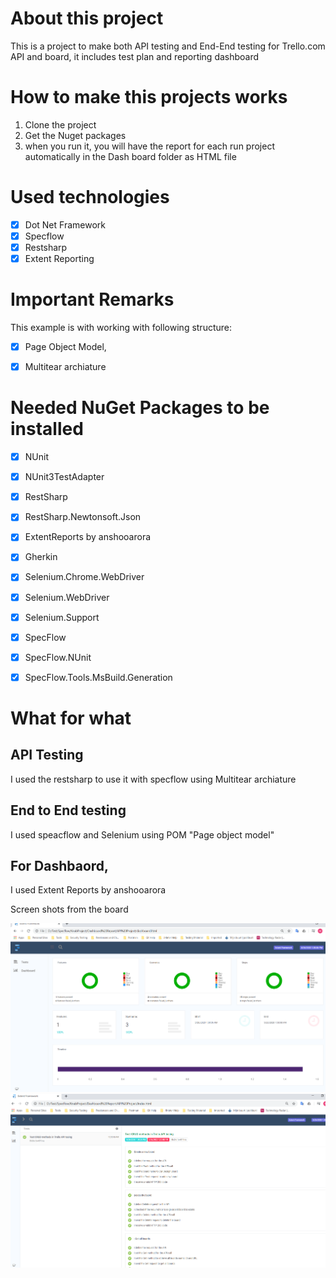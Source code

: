 # About this project 
This is a project to make both API testing and End-End testing for Trello.com API and board, it includes test plan and reporting dashboard

# How to make this projects works

1. Clone the project 
2. Get the Nuget packages
3. when you run it, you will have the report for each run project automatically in the Dash board folder as HTML file


# Used technologies 
- [x] Dot Net Framework 
- [x] Specflow 
- [x] Restsharp
- [x] Extent Reporting 

# Important Remarks 
This example is with working with following structure:
- [x] Page Object Model, 
- [x] Multitear archiature 


# Needed NuGet Packages to be installed
- [x] NUnit
- [x] NUnit3TestAdapter
- [x] RestSharp
- [x]  RestSharp.Newtonsoft.Json
- [x]  ExtentReports by anshooarora
- [x]  Gherkin
- [x] Selenium.Chrome.WebDriver
- [x]  Selenium.WebDriver
- [x]  Selenium.Support
- [x]  SpecFlow
- [x]  SpecFlow.NUnit
- [x]  SpecFlow.Tools.MsBuild.Generation 


# What for what

## API Testing 
I used the restsharp to use it with specflow using Multitear archiature

## End to End testing
I used speacflow and Selenium using POM "Page object model"

## For Dashbaord, 
I used Extent Reports by anshooarora

Screen shots from the board


![Dashboard image main one](https://github.com/mohamdmahdi/KnabProject/blob/master/Screenshot%20(4).png)
![Dashbaord images](https://github.com/mohamdmahdi/KnabProject/blob/master/Screenshot%20(3).png)
